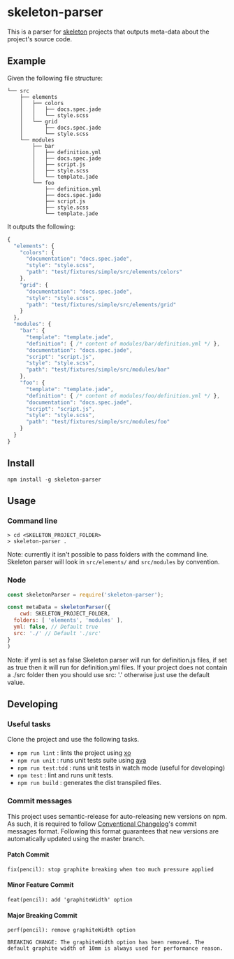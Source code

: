 # skeleton-parser

This is a parser for [skeleton](https://github.com/ginetta/skeleton) projects that outputs meta-data about the project's source code.

## Example

Given the following file structure:

```
└── src
    ├── elements
    │   ├── colors
    │   │   ├── docs.spec.jade
    │   │   └── style.scss
    │   └── grid
    │       ├── docs.spec.jade
    │       └── style.scss
    └── modules
        ├── bar
        │   ├── definition.yml
        │   ├── docs.spec.jade
        │   ├── script.js
        │   ├── style.scss
        │   └── template.jade
        └── foo
            ├── definition.yml
            ├── docs.spec.jade
            ├── script.js
            ├── style.scss
            └── template.jade
```

It outputs the following:

```js
{
  "elements": {
    "colors": {
      "documentation": "docs.spec.jade",
      "style": "style.scss",
      "path": "test/fixtures/simple/src/elements/colors"
    },
    "grid": {
      "documentation": "docs.spec.jade",
      "style": "style.scss",
      "path": "test/fixtures/simple/src/elements/grid"
    }
  },
  "modules": {
    "bar": {
      "template": "template.jade",
      "definition": { /* content of modules/bar/definition.yml */ },
      "documentation": "docs.spec.jade",
      "script": "script.js",
      "style": "style.scss",
      "path": "test/fixtures/simple/src/modules/bar"
    },
    "foo": {
      "template": "template.jade",
      "definition": { /* content of modules/foo/definition.yml */ },
      "documentation": "docs.spec.jade",
      "script": "script.js",
      "style": "style.scss",
      "path": "test/fixtures/simple/src/modules/foo"
    }
  }
}
```

## Install

`npm install -g skeleton-parser`

## Usage

### Command line

```
> cd <SKELETON_PROJECT_FOLDER>
> skeleton-parser .
```

Note: currently it isn't possible to pass folders with the command line. Skeleton parser will look in `src/elements/` and `src/modules` by convention.

### Node

```js
const skeletonParser = require('skeleton-parser');

const metaData = skeletonParser({
	cwd: SKELETON_PROJECT_FOLDER,
  folders: [ 'elements', 'modules' ],
  yml: false, // Default true
  src: './' // Default './src'
}
)
```
Note: if yml is set as false Skeleton parser will run for definition.js files, if set as true then it will run for definition.yml files.
If your project does not contain a ./src folder then you should use src: '.' otherwise just use the default value.


## Developing

### Useful tasks 

Clone the project and use the following tasks.

- `npm run lint` : lints the project using [xo](https://github.com/sindresorhus/xo)
- `npm run unit` : runs unit tests suite using [ava](https://github.com/avajs/ava)
- `npm run test:tdd` : runs unit tests in watch mode (useful for developing)
- `npm test` : lint and runs unit tests.
- `npm run build` : generates the dist transpiled files.

### Commit messages

This project uses semantic-release for auto-releasing new versions on npm. As such, it is required to follow [Conventional Changelog](https://github.com/conventional-changelog/conventional-changelog-angular/blob/master/convention.md)'s commit messages format. Following this format guarantees that new versions are automatically updated using the master branch.

#### Patch Commit

```
fix(pencil): stop graphite breaking when too much pressure applied
```

#### Minor Feature Commit

```
feat(pencil): add 'graphiteWidth' option
```

#### Major Breaking Commit

```
perf(pencil): remove graphiteWidth option

BREAKING CHANGE: The graphiteWidth option has been removed. The default graphite width of 10mm is always used for performance reason.
```




